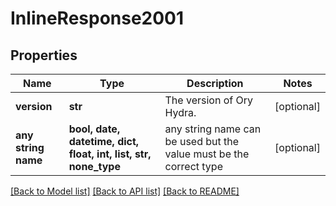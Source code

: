 # InlineResponse2001


## Properties
Name | Type | Description | Notes
------------ | ------------- | ------------- | -------------
**version** | **str** | The version of Ory Hydra. | [optional] 
**any string name** | **bool, date, datetime, dict, float, int, list, str, none_type** | any string name can be used but the value must be the correct type | [optional]

[[Back to Model list]](../README.md#documentation-for-models) [[Back to API list]](../README.md#documentation-for-api-endpoints) [[Back to README]](../README.md)



